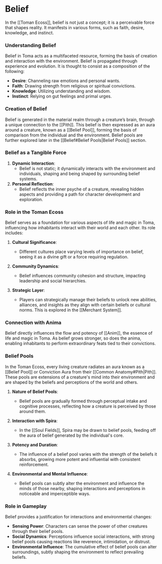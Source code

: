 <!-- wiki-header-section:start -->
# Belief

In the [[Toman Ecoss]], belief is not just a concept; it is a perceivable force that shapes reality. It manifests in various forms, such as faith, desire, knowledge, and instinct.

<!-- wiki-header-section:end -->



### Understanding Belief

Belief in Toma acts as a multifaceted resource, forming the basis of creation and interaction with the environment. Belief is propagated through experience and evolution. It is thought to consist as a composition of the following:

- **Desire**: Channeling raw emotions and personal wants.
- **Faith**: Drawing strength from religious or spiritual convictions.
- **Knowledge**: Utilizing understanding and wisdom.
- **Instinct**: Relying on gut feelings and primal urges.

### Creation of Belief

Belief is generated in the material realm through a creature’s brain, through a unique connection to the [[Pith]]. This belief is then expressed as an aura around a creature, known as a [[Belief Pool]], forming the basis of comparison from the individual and the environment. Belief pools are further explored later in the [[Belief#Belief Pools|Belief Pools]] section.

### Belief as a Tangible Force

1. **Dynamic Interaction**:
    - Belief is not static; it dynamically interacts with the environment and individuals, shaping and being shaped by surrounding belief systems.
2. **Personal Reflection**:
    - Belief reflects the inner psyche of a creature, revealing hidden aspects and providing a path for character development and exploration.

### Role in the Toman Ecoss

Belief serves as a foundation for various aspects of life and magic in Toma, influencing how inhabitants interact with their world and each other. Its role includes:

1. **Cultural Significance**:
    
    - Different cultures place varying levels of importance on belief, seeing it as a divine gift or a force requiring regulation.
2. **Community Dynamics**:
    
    - Belief influences community cohesion and structure, impacting leadership and social hierarchies.
3. **Strategic Layer**:
    
    - Players can strategically manage their beliefs to unlock new abilities, alliances, and insights as they align with certain beliefs or cultural norms. This is explored in the [[Merchant System]].

### Connection with Anima

Belief directly influences the flow and potency of [[Anim]], the essence of life and magic in Toma. As belief grows stronger, so does the anima, enabling inhabitants to perform extraordinary feats tied to their convictions.

### Belief Pools

In the Toman Ecoss, every living creature radiates an aura known as a [[Belief Pool]] or Conviction Aura from their [[Common Anatomy#Pith|Pith]]. These pools are extensions of a creature's mind into their environment and are shaped by the beliefs and perceptions of the world and others.

1. **Nature of Belief Pools**:
    
    - Belief pools are gradually formed through perceptual intake and cognitive processes, reflecting how a creature is perceived by those around them.
2. **Interaction with Spira**:
    
    - In the [[Soul Fields]], Spira may be drawn to belief pools, feeding off the aura of belief generated by the individual's core.
3. **Potency and Duration**:
    
    - The influence of a belief pool varies with the strength of the beliefs it absorbs, growing more potent and influential with consistent reinforcement.
4. **Environmental and Mental Influence**:
    
    - Belief pools can subtly alter the environment and influence the minds of those nearby, shaping interactions and perceptions in noticeable and imperceptible ways.

### Role in Gameplay

Belief provides a justification for interactions and environmental changes:

- **Sensing Power**: Characters can sense the power of other creatures through their belief pools.
- **Social Dynamics**: Perceptions influence social interactions, with strong belief pools causing reactions like reverence, intimidation, or distrust.
- **Environmental Influence**: The cumulative effect of belief pools can alter surroundings, subtly shaping the environment to reflect prevailing beliefs.